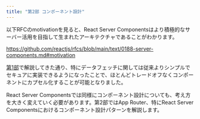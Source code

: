 ```yaml
---
title: "第2部 コンポーネント設計"
---
```


以下RFCのmotivationを見ると、React Server Componentsはより積極的なサーバー活用を目指して生まれたアーキテクチャであることがわかります。

https://github.com/reactjs/rfcs/blob/main/text/0188-server-components.md#motivation

[第1部](part_1)で解説してきた通り、特にデータフェッチに関しては従来よりシンプルでセキュアに実装できるようになったことで、ほとんどトレードオフなくコンポーネントにカプセル化することが可能となりました。

React Server Componentsでは同様にコンポーネント設計についても、考え方を大きく変えていく必要があります。第2部ではApp Router、特にReact Server Componentsにおけるコンポーネント設計パターンを解説します。
